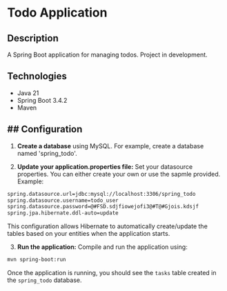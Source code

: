 # Todo Application

## Description
A Spring Boot application for managing todos. Project in development.

## Technologies
- Java 21 
- Spring Boot 3.4.2
- Maven

## ## Configuration
1. **Create a database** using MySQL.
For example, create a database named 'spring_todo'.

2. **Update your application.properties file:**
Set your datasource properties. You can either create your own or use the sapmle provided.
Example:
```bash
spring.datasource.url=jdbc:mysql://localhost:3306/spring_todo
spring.datasource.username=todo_user
spring.datasource.password=@#FSD.sdjfiowejofi3@#T@#Gjois.kdsjf
spring.jpa.hibernate.ddl-auto=update
```
This configuration allows Hibernate to automatically create/update the tables based on your entities when the application starts.

3. **Run the application:** 
Compile and run the application using:
```bash
mvn spring-boot:run
```
Once the application is running, you should see the `tasks` table created in the `spring_todo` database.
 
